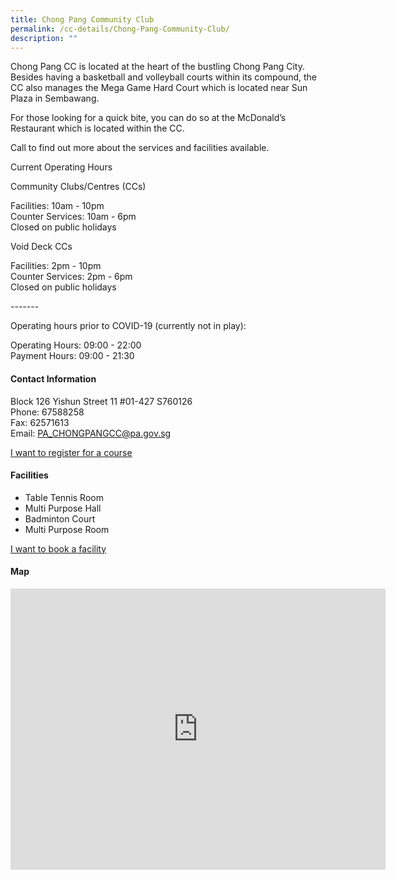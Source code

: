```yaml
---
title: Chong Pang Community Club
permalink: /cc-details/Chong-Pang-Community-Club/
description: ""
---
```

Chong Pang CC is located at the heart of the bustling Chong Pang City. Besides having a basketball and volleyball courts within its compound, the CC also manages the Mega Game Hard Court which is located near Sun Plaza in Sembawang.

For those looking for a quick bite, you can do so at the McDonald’s Restaurant which is located within the CC.

Call to find out more about the services and facilities available.

Current Operating Hours  
  
Community Clubs/Centres (CCs)  
  
Facilities: 10am - 10pm  
Counter Services: 10am - 6pm  
Closed on public holidays  
  
Void Deck CCs  
  
Facilities: 2pm - 10pm  
Counter Services: 2pm - 6pm  
Closed on public holidays  
  
\-------  
  
Operating hours prior to COVID-19 (currently not in play):

Operating Hours: 09:00 - 22:00  
Payment Hours: 09:00 - 21:30

#### Contact Information

Block 126 Yishun Street 11 #01-427 S760126  
Phone: 67588258  
Fax: 62571613  
Email: [PA\_CHONGPANGCC@pa.gov.sg](mailto:PA_CHONGPANGCC@pa.gov.sg)  

[I want to register for a course](https://www.onepa.gov.sg/)

#### Facilities

*   Table Tennis Room
*   Multi Purpose Hall
*   Badminton Court
*   Multi Purpose Room

[I want to book a facility](https://www.onepa.gov.sg/)

#### Map
<iframe src="https://www.google.com/maps/embed?pb=!1m18!1m12!1m3!1d3988.5696008958084!2d103.82773441399743!3d1.4335235617020623!2m3!1f0!2f0!3f0!3m2!1i1024!2i768!4f13.1!3m3!1m2!1s0x31da154c3665a49d%3A0xd8e1e7029dd8674c!2sChong%20Pang%20Community%20Club%20(Temporary%20Site)!5e0!3m2!1sen!2ssg!4v1662010051831!5m2!1sen!2ssg" width="600" height="450" style="border:0;" allowfullscreen="" loading="lazy"></iframe>